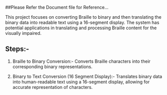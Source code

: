 ##Please Refer the Document file for Reference...

This project focuses on converting Braille to binary and then translating the binary data into readable text using a 16-segment display. The system has potential applications in translating and processing Braille content for the visually impaired.

## Steps:- 

1. Braille to Binary Conversion:- Converts Braille characters into their corresponding binary representations.
  
2. Binary to Text Conversion (16 Segment Display):- Translates binary data into human-readable text using a 16-segment display, allowing for accurate representation of characters.





